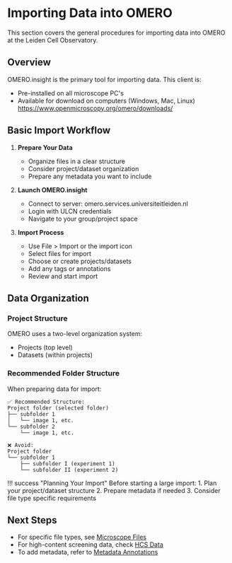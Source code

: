 # Importing Data into OMERO

This section covers the general procedures for importing data into OMERO at the Leiden Cell Observatory.

## Overview

OMERO.insight is the primary tool for importing data. This client is:
- Pre-installed on all microscope PC's
- Available for download on computers (Windows, Mac, Linux) 
https://www.openmicroscopy.org/omero/downloads/

## Basic Import Workflow

1. **Prepare Your Data**
   - Organize files in a clear structure
   - Consider project/dataset organization
   - Prepare any metadata you want to include

2. **Launch OMERO.insight**
   - Connect to server: omero.services.universiteitleiden.nl
   - Login with ULCN credentials
   - Navigate to your group/project space

3. **Import Process**
   - Use File > Import or the import icon
   - Select files for import
   - Choose or create projects/datasets
   - Add any tags or annotations
   - Review and start import

## Data Organization

### Project Structure
OMERO uses a two-level organization system:
- Projects (top level)
- Datasets (within projects)

### Recommended Folder Structure

When preparing data for import:

```
✅ Recommended Structure:
Project folder (selected folder)
├── subfolder 1
│   └── image 1, etc.
└── subfolder 2
    └── image 1, etc.

❌ Avoid:
Project folder
└── subfolder 1
    ├── subfolder I (experiment 1)
    └── subfolder II (experiment 2)
```

!!! success "Planning Your Import"
    Before starting a large import:
    1. Plan your project/dataset structure
    2. Prepare metadata if needed
    3. Consider file type specific requirements

## Next Steps

- For specific file types, see [Microscope Files](importing/microscope-files.md)
- For high-content screening data, check [HCS Data](importing/hcs-data.md)
- To add metadata, refer to [Metadata Annotations](importing/metadata.md)